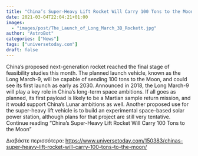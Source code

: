 ```yaml
---
title: "China’s Super-Heavy Lift Rocket Will Carry 100 Tons to the Moon"
date: 2021-03-04T22:04:21+01:00
images:
  - "images/post/The_Launch_of_Long_March_3B_Rockett.jpg"
author: "AstroBot"
categories: ["News"]
tags: ["universetoday.com"]
draft: false
---
```


China’s proposed next-generation rocket reached the final stage of feasibility studies this month. The planned launch vehicle, known as the Long March-9, will be capable of sending 100 tons to the Moon, and could see its first launch as early as 2030. Announced in 2018, the Long March-9 will play a key role in China’s long-term space ambitions. If all goes as planned, its first payload is likely to be a Martian sample return mission, and it would support China’s Lunar ambitions as well. Another proposed use for the super-heavy lift vehicle is to build an experimental space-based solar power station, although plans for that project are still very tentative. Continue reading “China’s Super-Heavy Lift Rocket Will Carry 100 Tons to the Moon” 

Διαβάστε περισσότερα: https://www.universetoday.com/150383/chinas-super-heavy-lift-rocket-will-carry-100-tons-to-the-moon/
